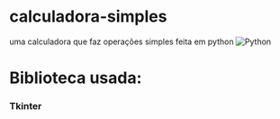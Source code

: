 # calculadora-simples 
uma calculadora que faz operações simples feita em python 
![Python](https://img.shields.io/badge/python-3670A0?style=for-the-badge&logo=python&logoColor=ffdd54)

# Biblioteca usada:
###  Tkinter
